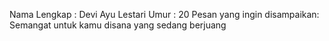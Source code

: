 Nama Lengkap : Devi Ayu Lestari
Umur : 20
Pesan yang ingin disampaikan: Semangat untuk kamu disana yang sedang berjuang
